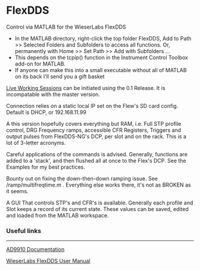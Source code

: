 # FlexDDS
 Control via MATLAB for the WieserLabs FlexDDS
 
* In the MATLAB directory, right-click the top folder FlexDDS, Add to Path >> Selected Folders and Subfolders to access all functions. Or,  permanently with  Home >> Set Path >> Add with Subfolders ...
* This depends on the tcpip() function in the Instrument Control Toolbox add-on for MATLAB.
* If anyone can make this into a small executable without all of MATLAB on its back I'll send you a gift basket

[Live Working Sessions](https://github.com/drewrotunno/FlexDDS/releases)  can be initiated using the 0.1 Release. It is incompatable with the master version.

Connection relies on a static local IP set on the Flew's SD card config. Default is DHCP, or 192.168.11.99

A this version hopefully covers everything but RAM, i.e. Full STP profile control, DRG Frequency ramps, accessible CFR Registers, Triggers and output pulses from FlexDDS-NG's DCP, per slot and on the rack. This is a lot of 3-letter acronyms. 

Careful applications of the commands is advised. Generally, functions are added to a 'stack', and then flushed all at once to the Flex's DCP. See the Examples for my best practices. 

Bounty out on fixing the down-then-down ramping issue. See /ramp/multifreqtime.m . Everything else works there, it's not as BROKEN as it seems. 

A GUI That controls STP's and CFR's is available. Generally each profile and Slot keeps a record of its current state. These values can be saved, edited and loaded from the MATLAB workspace. 


### Useful links
---
[AD9910 Documentation](https://www.analog.com/media/en/technical-documentation/data-sheets/AD9910.pdf)

[WieserLabs FlexDDS User Manual](https://www.wieserlabs.com/prods/radio-frequency/flexdds-ng/FlexDDS-NG_Manual.pdf)
